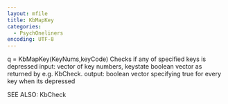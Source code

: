 ```yaml
---
layout: mfile
title: KbMapKey
categories:
  - PsychOneliners
encoding: UTF-8
---
```


q = KbMapKey(KeyNums,keyCode)
Checks if any of specified keys is depressed
input: vector of key numbers, keystate boolean vector as returned by e.g.
       KbCheck.
output: boolean vector specifying true for every key when its depressed

SEE ALSO: KbCheck